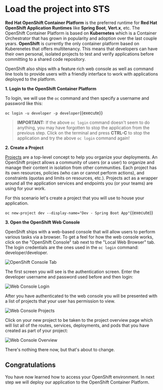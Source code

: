 # Load the project into STS

**Red Hat OpenShift Container Platform** is the preferred runtime for **Red Hat OpenShift Application Runtimes** like **Spring Boot**, **Vert.x**, etc. The OpenShift Container Platform is based on **Kubernetes** which is a Container Orchestrator that has grown in popularity and adoption over the last couple years. **OpenShift** is currently the only container platform based on Kuberenetes that offers multitenancy. This means that developers can have their own personal, isolated projects to test and verify applications before committing to a shared code repository.

OpenShift also ships with a feature rich web console as well as command line tools to provide users with a friendly interface to work with applications deployed to the platform. 

**1. Login to the OpenShift Container Platform**

To login, we will use the `oc` command and then specify a username and password like this:

``oc login -u developer -p developer``{{execute}}

>**IMPORTANT:** If the above `oc login` command doesn't seem to do anything, you may have forgotten to stop the application from the previous step. Click on the terminal and press **CTRL-C** to stop the application and try the above `oc login` command again!

**2. Create a Project**

[Projects](https://docs.openshift.com/container-platform/3.6/architecture/core_concepts/projects_and_users.html#projects) are a top-level concept to help you organize your deployments. An OpenShift project allows a community of users (or a user) to organize and manage their content in isolation from other communities. Each project has its own resources, policies (who can or cannot perform actions), and constraints (quotas and limits on resources, etc.). Projects act as a wrapper around all the application services and endpoints you (or your teams) are using for your work.

For this scenario let's create a project that you will use to house your application. 

``oc new-project dev --display-name="Dev - Spring Boot App"``{{execute}}

**3. Open the OpenShift Web Console**

OpenShift ships with a web-based console that will allow users to
perform various tasks via a browser. To get a feel for how the web console
works, click on the "OpenShift Console" tab next to the "Local Web Browser" tab. The login credentials are the ones used in the `oc login` command: developer/developer.

![OpenShift Console Tab](../../assetsmiddleware/rhoar-getting-started-spring/openshift-console-tab.png)

The first screen you will see is the authentication screen. Enter the developer username and password used before and 
then login:

![Web Console Login](../../assetsmiddleware/rhoar-getting-started-spring/login.png)

After you have authenticated to the web console you will be presented with a list of projects that your user has permission to view.

![Web Console Projects](../../assetsmiddleware/rhoar-getting-started-spring/projects.png)

Click on your new project to be taken to the project overview page which will list all of the routes, services, deployments, and pods that you have created as part of your project:

![Web Console Overview](../../assetsmiddleware/rhoar-getting-started-spring/overview.png)

There's nothing there now, but that's about to change.

## Congratulations

You have now learned how to access your OpenShift environment. In next step we will deploy our application to the OpenShift Container Platform.